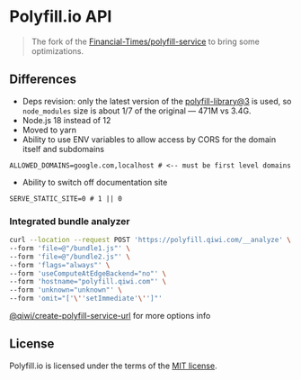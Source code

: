 # Polyfill.io API
> The fork of the [Financial-Times/polyfill-service](https://github.com/Financial-Times/polyfill-service) to bring some optimizations.

## Differences
* Deps revision: only the latest version of the [polyfill-library@3](https://github.com/Financial-Times/polyfill-library) is used, so `node_modules` size is about 1/7 of the original — 471M vs 3.4G.
* Node.js 18 instead of 12
* Moved to yarn
* Ability to use ENV variables to allow access by CORS for the domain itself and subdomains
```shell
ALLOWED_DOMAINS=google.com,localhost # <-- must be first level domains
```
* Ability to switch off documentation site
```shell
SERVE_STATIC_SITE=0 # 1 || 0
```

### Integrated bundle analyzer
```bash
curl --location --request POST 'https://polyfill.qiwi.com/__analyze' \
--form 'file=@"/bundle1.js"' \
--form 'file=@"/bundle2.js"' \
--form 'flags="always"' \
--form 'useComputeAtEdgeBackend="no"' \
--form 'hostname="polyfill.qiwi.com"' \
--form 'unknown="unknown"' \
--form 'omit="['\''setImmediate'\'']"'
```

[@qiwi/create-polyfill-service-url](https://github.com/qiwi-forks/polyfill-service-url-builder) for more options info


## License

Polyfill.io is licensed under the terms of the [MIT license](./LICENSE.md).
